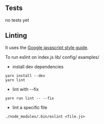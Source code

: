 ## Tests
no tests yet

## Linting
It uses the [Google javascript style guide](https://google.github.io/styleguide/jsguide.html).

To run eslint on index.js lib/ config/ examples/
 * install dev dependencies
```
yarn install --dev
yarn lint
```

 * lint with --fix
```
yarn run lint -- --fix
```

 * lint a specific file
```
./node_modules/.bin/eslint <file.js>
```
